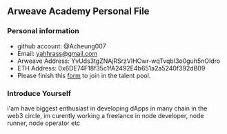 ## Arweave Academy Personal File

### Personal information

- github account: @Acheung007
- Email: yahhrass@gmail.com
- Arweave Address: YvUds3tgZNAjRSrzVIHCwr-wqTvqbI3o0guh5nOIdro
- ETH Address: 0x6DE74F18f35c1fA2492E4b651a2a5240f392dB09
- Please finish this [form](https://docs.google.com/forms/d/e/1FAIpQLSfWA5fIIcBgmRppm3jNz5vmf9Mai_QMVil-2pO4r7YKn_Zhtw/viewform?usp=sf_link) to join in the talent pool.

### Introduce Yourself
 i'am have biggest enthusiast in developing dApps in many chain in the web3 circle, im curently working a freelance in node developer, node runner, node operator etc